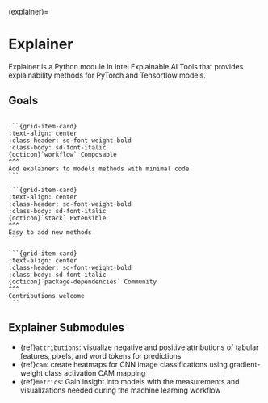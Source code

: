 (explainer)=
# Explainer

Explainer is a Python module in Intel Explainable AI Tools that provides explainability methods for PyTorch and Tensorflow models.

## Goals

````{grid} 3

```{grid-item-card}
:text-align: center
:class-header: sd-font-weight-bold
:class-body: sd-font-italic
{octicon}`workflow` Composable
^^^
Add explainers to models methods with minimal code
```

```{grid-item-card}
:text-align: center
:class-header: sd-font-weight-bold
:class-body: sd-font-italic
{octicon}`stack` Extensible
^^^
Easy to add new methods
```

```{grid-item-card}
:text-align: center
:class-header: sd-font-weight-bold
:class-body: sd-font-italic
{octicon}`package-dependencies` Community
^^^
Contributions welcome
```

````

## Explainer Submodules

* {ref}`attributions`: visualize negative and positive attributions of tabular features, pixels, and word tokens for predictions
* {ref}`cam`: create heatmaps for CNN image classifications using gradient-weight class activation CAM mapping
* {ref}`metrics`: Gain insight into models with the measurements and visualizations needed during the machine learning workflow

